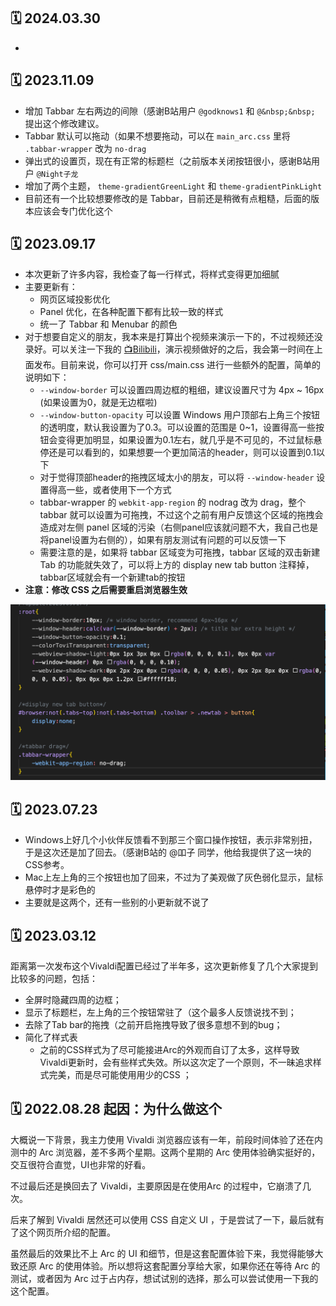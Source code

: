 ## 🗓️ 2024.03.30
- 

## 🗓️ 2023.11.09
- 增加 Tabbar 左右两边的间隙（感谢B站用户 `@godknows1` 和 `@&nbsp;&nbsp;` 提出这个修改建议。
- Tabbar 默认可以拖动（如果不想要拖动，可以在 `main_arc.css` 里将 `.tabbar-wrapper` 改为  `no-drag`
- 弹出式的设置页，现在有正常的标题栏（之前版本关闭按钮很小，感谢B站用户 `@Night子龙`
- 增加了两个主题， `theme-gradientGreenLight` 和 `theme-gradientPinkLight`
- 目前还有一个比较想要修改的是 Tabbar，目前还是稍微有点粗糙，后面的版本应该会专门优化这个

## 🗓️ 2023.09.17
- 本次更新了许多内容，我检查了每一行样式，将样式变得更加细腻
- 主要更新有：
  - 网页区域投影优化
  - Panel 优化，在各种配置下都有比较一致的样式
  - 统一了 Tabbar 和 Menubar 的颜色
- 对于想要自定义的朋友，我本来是打算出个视频来演示一下的，不过视频还没录好。可以关注一下我的 [📺Bilibili](https://www.bilibili.com/video/BV1fe4y1a7WQ)，演示视频做好的之后，我会第一时间在上面发布。目前来说，你可以打开 css/main.css 进行一些额外的配置，简单的说明如下：
  - `--window-border` 可以设置四周边框的粗细，建议设置尺寸为 4px ~ 16px (如果设置为0，就是无边框啦)
  - `--window-button-opacity` 可以设置 Windows 用户顶部右上角三个按钮的透明度，默认我设置为了0.3。可以设置的范围是 0~1，设置得高一些按钮会变得更加明显，如果设置为0.1左右，就几乎是不可见的，不过鼠标悬停还是可以看到的，如果想要一个更加简洁的header，则可以设置到0.1以下
  - 对于觉得顶部header的拖拽区域太小的朋友，可以将 `--window-header` 设置得高一些，或者使用下一个方式
  - tabbar-wrapper 的 `webkit-app-region` 的 nodrag 改为 drag，整个tabbar 就可以设置为可拖拽，不过这个之前有用户反馈这个区域的拖拽会造成对左侧 panel 区域的污染（右侧panel应该就问题不大，我自己也是将panel设置为右侧的），如果有朋友测试有问题的可以反馈一下
  - 需要注意的是，如果将 tabbar 区域变为可拖拽，tabbar 区域的双击新建 Tab 的功能就失效了，可以将上方的 display new tab button 注释掉，tabbar区域就会有一个新建tab的按钮
- **注意：修改 CSS 之后需要重启浏览器生效**

 ![Annotation](./images/annotate-config.png)

## 🗓️ 2023.07.23
- Windows上好几个小伙伴反馈看不到那三个窗口操作按钮，表示非常别扭，于是这次还是加了回去。（感谢B站的 @吅子 同学，他给我提供了这一块的CSS参考。
- Mac上左上角的三个按钮也加了回来，不过为了美观做了灰色弱化显示，鼠标悬停时才是彩色的
- 主要就是这两个，还有一些别的小更新就不说了

## 🗓️ 2023.03.12
距离第一次发布这个Vivaldi配置已经过了半年多，这次更新修复了几个大家提到比较多的问题，包括：
- 全屏时隐藏四周的边框；
- 显示了标题栏，左上角的三个按钮常驻了（这个最多人反馈说找不到；
- 去除了Tab bar的拖拽（之前开启拖拽导致了很多意想不到的bug；
- 简化了样式表
    - 之前的CSS样式为了尽可能接进Arc的外观而自订了太多，这样导致Vivaldi更新时，会有些样式失效。所以这次定了一个原则，不一昧追求样式完美，而是尽可能使用用少的CSS ；

## 🗓️ 2022.08.28 起因：为什么做这个

大概说一下背景，我主力使用 Vivaldi 浏览器应该有一年，前段时间体验了还在内测中的 Arc 浏览器，差不多两个星期。这两个星期的 Arc 使用体验确实挺好的，交互很符合直觉，UI也非常的好看。

不过最后还是换回去了 Vivaldi，主要原因是在使用Arc 的过程中，它崩溃了几次。

后来了解到 Vivaldi 居然还可以使用 CSS 自定义 UI ，于是尝试了一下，最后就有了这个网页所介绍的配置。

虽然最后的效果比不上 Arc 的 UI 和细节，但是这套配置体验下来，我觉得能够大致还原 Arc 的使用体验。所以想将这套配置分享给大家，如果你还在等待 Arc 的测试，或者因为 Arc 过于占内存，想试试别的选择，那么可以尝试使用一下我的这个配置。